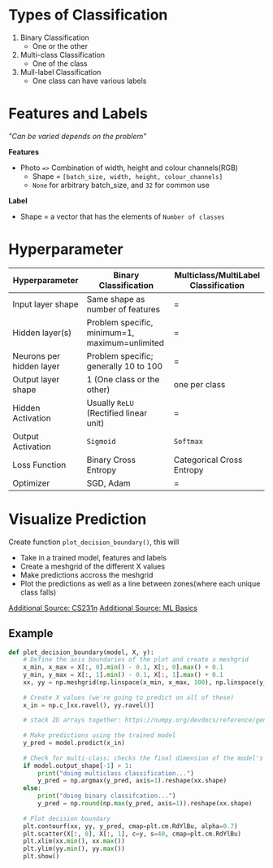 # Types of Classification
1. Binary Classification
	- One or the other
2. Multi-class Classification
	- One of the class
3. Mull-label Classification
	- One class can have various labels

# Features and Labels
*"Can be varied depends on the problem"*

**Features**
- Photo `=>` Combination of width, height and colour channels(RGB)
	- Shape = `[batch_size, width, height, colour_channels]`
	- `None` for arbitrary batch_size, and `32` for common use

**Label**
- Shape = a vector that has the elements of `Number of classes`

# Hyperparameter
| Hyperparameter           | Binary Classification                          | Multiclass/MultiLabel Classification |
| ------------------------ | ---------------------------------------------- | ------------------------------------ |
| Input layer shape        | Same shape as number of features               | =                                    |
| Hidden layer(s)          | Problem specific, minimum=1, maximum=unlimited | =                                    |
| Neurons per hidden layer | Problem specific; generally 10 to 100          | =                                    |
| Output layer shape       | 1 (One class or the other)                     | one  per class                       |
| Hidden Activation        | Usually `ReLU` (Rectified linear unit)         | =                                    |
| Output Activation        | `Sigmoid`                                      | `Softmax`                            |
| Loss Function            | Binary Cross Entropy                           | Categorical Cross Entropy            |
| Optimizer                | SGD, Adam                                      | =                                    |


# Visualize Prediction
Create function `plot_decision_boundary()`, this will
- Take in a trained model, features and labels
- Create a meshgrid of the different X values
- Make predictions accross the meshgrid
- Plot the predictions as well as a line between zones(where each unique class falls)

[Additional Source: CS231n](https://cs231n.github.io/neural-networks-case-study/)
[Additional Source: ML Basics](https://github.com/GokuMohandas/MadeWithML/blob/main/notebooks/08_Neural_Networks.ipynb)
## Example
```python
def plot_decision_boundary(model, X, y): 
	# Define the axis boundaries of the plot and create a meshgrid 
	x_min, x_max = X[:, 0].min() - 0.1, X[:, 0].max() + 0.1 
	y_min, y_max = X[:, 1].min() - 0.1, X[:, 1].max() + 0.1 
	xx, yy = np.meshgrid(np.linspace(x_min, x_max, 100), np.linspace(y_min, y_max, 100)) 
	
	# Create X values (we're going to predict on all of these) 
	x_in = np.c_[xx.ravel(), yy.ravel()] 
	
	# stack 2D arrays together: https://numpy.org/devdocs/reference/generated/numpy.c_.html 
	
	# Make predictions using the trained model 
	y_pred = model.predict(x_in) 
	
	# Check for multi-class: checks the final dimension of the model's output shape, if this is > (greater than) 1, it's multi-class 
	if model.output_shape[-1] > 1:
		print("doing multiclass classification...") 
		y_pred = np.argmax(y_pred, axis=1).reshape(xx.shape) 
	else: 
		print("doing binary classifcation...") 
		y_pred = np.round(np.max(y_pred, axis=1)).reshape(xx.shape) 
		
	# Plot decision boundary 
	plt.contourf(xx, yy, y_pred, cmap=plt.cm.RdYlBu, alpha=0.7) 
	plt.scatter(X[:, 0], X[:, 1], c=y, s=40, cmap=plt.cm.RdYlBu) 
	plt.xlim(xx.min(), xx.max()) 
	plt.ylim(yy.min(), yy.max())
	plt.show()
```